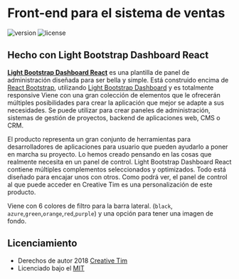 # Front-end para el sistema de ventas

![version](https://img.shields.io/badge/version-0.1.0-blue.svg) ![license](https://img.shields.io/badge/license-GNU_GPLv3-blue.svg)

## Hecho con Light Bootstrap Dashboard React

**[Light Bootstrap Dashboard React](https://demos.creative-tim.com/light-bootstrap-dashboard-react/#/?ref=lbdr-readme)** es una plantilla de panel de administración diseñada para ser bella y simple. Está construido encima de [React Bootstrap](https://5c507d49471426000887a6a7--react-bootstrap.netlify.com/), utilizando [Light Bootstrap Dashboard](https://www.creative-tim.com/product/light-bootstrap?ref=lbdr-readme) y es totalmente responsive Viene con una gran colección de elementos que le ofrecerán múltiples posibilidades para crear la aplicación que mejor se adapte a sus necesidades. Se puede utilizar para crear paneles de administración, sistemas de gestión de proyectos, backend de aplicaciones web, CMS o CRM.

El producto representa un gran conjunto de herramientas para desarrolladores de aplicaciones para usuario que pueden ayudarlo a poner en marcha su proyecto. Lo hemos creado pensando en las cosas que realmente necesita en un panel de control. Light Bootstrap Dashboard React contiene múltiples complementos seleccionados y optimizados. Todo está diseñado para encajar unos con otros. Como podrá ver, el panel de control al que puede acceder en Creative Tim es una personalización de este producto.

Viene con 6 colores de filtro para la barra lateral. (`black`, `azure`,`green`,`orange`,`red`,`purple`) y una opción para tener una imagen de fondo.

## Licenciamiento

- Derechos de autor 2018 [Creative Tim](https://www.creative-tim.com?ref=lbdr-readme)
- Licenciado bajo el [MIT](https://github.com/creativetimofficial/light-bootstrap-dashboard-react/blob/master/LICENSE.md)
